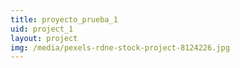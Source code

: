 ```yaml
---
title: proyecto_prueba_1
uid: project_1
layout: project
img: /media/pexels-rdne-stock-project-8124226.jpg
---
```


